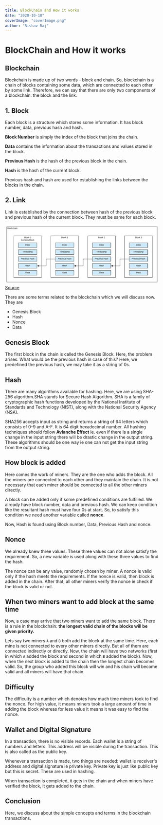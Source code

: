 ```yaml
---
title: BlockChain and How it works
date: "2020-10-18"
coverImage: "coverImage.png"
author: "Rishav Raj"
---
```


# BlockChain and How it works

## Blockchain

Blockchain is made up of two words - block and chain. So, blockchain is a chain of blocks containing some data, which are connected to each other by some link. Therefore, we can say that there are only two components of a blockchain: the block and the link.

## 1. Block

Each block is a structure which stores some information. It has block number, data, previous hash and hash.

**Block Number** is simply the index of the block that joins the chain.

**Data** contains the information about the transactions and values stored in the block.

**Previous Hash** is the hash of the previous block in the chain.

**Hash** is the hash of the current block.

Previous hash and hash are used for establishing the links between the blocks in the chain.

## 2. Link

Link is established by the connection between hash of the previous block and previous hash of the current block. They must be same for each block.

![blockchain](blockchain.png)
[Source](https://www.spheregen.com/wp-content/uploads/2019/04/blockchain.png)


There are some terms related to the blockchain which we will discuss now. They are 
- Genesis Block
- Hash
- Nonce
- Data

## Genesis Block
The first block in the chain is called the Genesis Block. Here, the problem arises. What would be the previous hash in case of this? Here, we predefined the previous hash, we may take it as a string of 0s.

## Hash
There are many algorithms available for hashing. Here, we are using SHA-256 algorithm.SHA stands for Secure Hash Algorithm. SHA is a family of cryptographic hash functions developed by the National Institute of Standards and Technology (NIST), along with the National Security Agency (NSA). 

SHA256 accepts input as string and returns a string of 64 letters which consists of 0-9 and A-F. It is 64 digit hexadecimal number. All hashing techniques should follow **Avlanche Effect** ie. even if there is a single change in the input string there will be drastic change in the output string. These algorithms should be one way ie one can not get the input string from the output string.

## How block is added

Here comes the work of miners. They are the one who adds the block. All the miners are connected to each other and they maintain the chain. It is not necessary that each miner should be connected to all the other miners directly.

A block can be added only if some predefined conditions are fulfilled. We already have block number, data and previous hash. We can keep condition like the resultant hash must have four 0s at start. So, to satisfy this condition we need another variable called **nonce**.

Now, Hash is found using Block number, Data, Previous Hash and nonce. 

## Nonce

We already knew three values. These three values can not alone satisfy the requirement. So, a new variable is used along with these three values to find the hash. 

The nonce can be any value, randomly chosen by miner. A nonce is valid only if the hash meets the requirements. If the nonce is valid, then block is added in the chain. After that, all other miners verify the nonce ie check if the block is valid or not. 

## When two miners want to add block at the same time 

Now, a case may arrive that two miners want to add the same block. There is a rule in the blockchain: **the longest valid chain of the blocks will be given priority.** 

Lets say two miners `A` and `B` both add the block at the same time. Here, each mine is not connected to every other miners directly. But all of them are connected indirectly or directly. Now, the chain will have two networks (first in which `A` added the block and second in which `B` added the block). Now, when the next block is added to the chain then the longest chain becomes valid. So, the group who added this block will win and his chain will become valid and all miners will have that chain.

## Difficulty

The difficulty is a number which denotes how much time miners took to find the nonce. For high value, it means miners took a large amount of time in adding the block whereas for less value it means it was easy to find the nonce.

## Wallet and Digital Signature 

In a transaction, there is no visible records. Each wallet is a string of numbers and letters. This address will be visible during the transaction. This is also called as the public key. 

Whenever a transaction is made, two things are needed: wallet ie receiver's address and digital signature ie private key. Private key is just like public key but this is secret. These are used in hashing. 

When transaction is completed, it gets in the chain and when miners have verified the block, it gets added to the chain.

## Conclusion

Here, we discuss about the simple concepts and terms in the blockchain transactions.